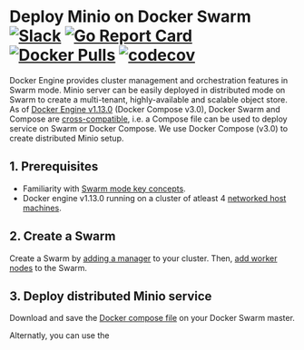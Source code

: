 # Deploy Minio on Docker Swarm [![Slack](https://slack.minio.io/slack?type=svg)](https://slack.minio.io) [![Go Report Card](https://goreportcard.com/badge/minio/minio)](https://goreportcard.com/report/minio/minio) [![Docker Pulls](https://img.shields.io/docker/pulls/minio/minio.svg?maxAge=604800)](https://hub.docker.com/r/minio/minio/) [![codecov](https://codecov.io/gh/minio/minio/branch/master/graph/badge.svg)](https://codecov.io/gh/minio/minio)

Docker Engine provides cluster management and orchestration features in Swarm mode. Minio server can be easily deployed in distributed mode on Swarm to create a multi-tenant, highly-available and scalable object store. As of [Docker Engine v1.13.0](https://blog.docker.com/2017/01/whats-new-in-docker-1-13/) (Docker Compose v3.0), Docker Swarm and Compose are [cross-compatible](https://docs.docker.com/compose/compose-file/#version-3), i.e. a Compose file can be used to deploy service on Swarm or Docker Compose. We use Docker Compose (v3.0) to create distributed Minio setup.

## 1. Prerequisites

* Familiarity with [Swarm mode key concepts](https://docs.docker.com/engine/swarm/key-concepts/).
* Docker engine v1.13.0 running on a cluster of atleast 4 [networked host machines](https://docs.docker.com/engine/swarm/swarm-tutorial/#/three-networked-host-machines). 

## 2. Create a Swarm

Create a Swarm by [adding a manager](https://docs.docker.com/engine/swarm/swarm-tutorial/create-swarm/) to your cluster. Then, [add worker nodes](https://docs.docker.com/engine/swarm/swarm-tutorial/add-nodes/) to the Swarm.

## 3. Deploy distributed Minio service

Download and save the [Docker compose file](./docker-compose.yaml) on your Docker Swarm master. 

Alternatly, you can use the 





